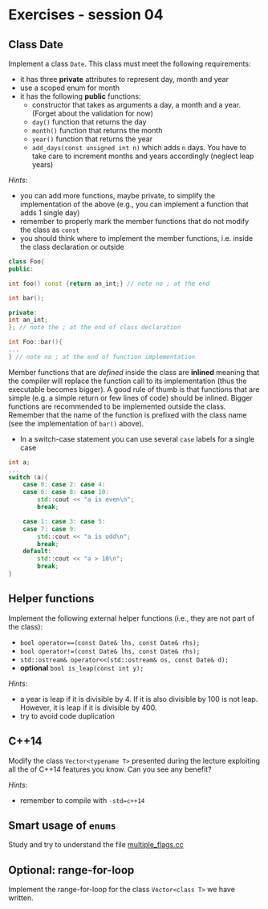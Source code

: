 # Exercises - session 04

## Class Date
Implement a class `Date`. This class must meet the following requirements:
- it has three **private** attributes to represent day, month and year
- use a scoped enum for month
- it has the following **public** functions:
	- constructor that takes as arguments a day, a month and a year. (Forget about the validation for now)
	- `day()` function that returns the day
	- `month()` function that returns the month
	- `year()` function that returns the year
	- `add_days(const unsigned int n)` which adds `n` days. You have to take care to increment months and years accordingly (neglect leap years)

*Hints*:
- you can add more functions, maybe private, to simplify the implementation of the above (e.g., you can implement a function that adds 1 single day)
- remember to properly mark the member functions that do not modify the class as `const`
- you should think where to implement the member functions, i.e. inside the class declaration or outside
```c++
class Foo{
public:

int foo() const {return an_int;} // note no ; at the end

int bar(); 

private:
int an_int;
}; // note the ; at the end of class declaration

int Foo::bar(){
...
} // note no ; at the end of function implementation

```

Member functions that are *defined* inside the class are **inlined**
meaning that the compiler will replace the function call to its
implementation (thus the executable becomes bigger). A good rule of
thumb is that functions that are simple (e.g. a simple return or few
lines of code) should be inlined. Bigger functions are recommended to
be implemented outside the class. Remember that the name of the
function is prefixed with the class name (see the implementation of
`bar()` above).

- In a switch-case statement you can use several `case` labels for a single case
```c++
int a;
...
switch (a){
	case 0: case 2: case 4:
	case 6: case 8: case 10:
		std::cout << "a is even\n";
		break;

	case 1: case 3: case 5:
	case 7: case 9:
		std::cout << "a is odd\n";
		break;
	default:
		std::cout << "a > 10\n";
		break;
}
```

## Helper functions
Implement the following external helper functions (i.e., they are not part of the class):
- `bool operator==(const Date& lhs, const Date& rhs);`
- `bool operator!=(const Date& lhs, const Date& rhs);`
- `std::ostream& operator<<(std::ostream& os, const Date& d);`
- **optional** `bool is_leap(const int y);`

*Hints*:
- a year is leap if it is divisible by 4. If it is also divisible by 100 is not leap. However, it is leap if it is divisible by 400.
- try to avoid code duplication




## C++14

Modify the class `Vector<typename T>` presented during the lecture exploiting all the of C++14 features you know. Can you see any benefit?

*Hints*:

- remember to compile with `-std=c++14`



## Smart usage of `enums`
Study and try to understand the file [multiple_flags.cc](./multiple_flags.cc)



## Optional: range-for-loop

Implement the range-for-loop for the class `Vector<class T>` we have written.
